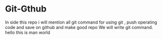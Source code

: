 # Git-Gthub
In side this  repo i will mention all git command for using git , push operating code and save on github and make good repo
We will write git command.
hello this is man world